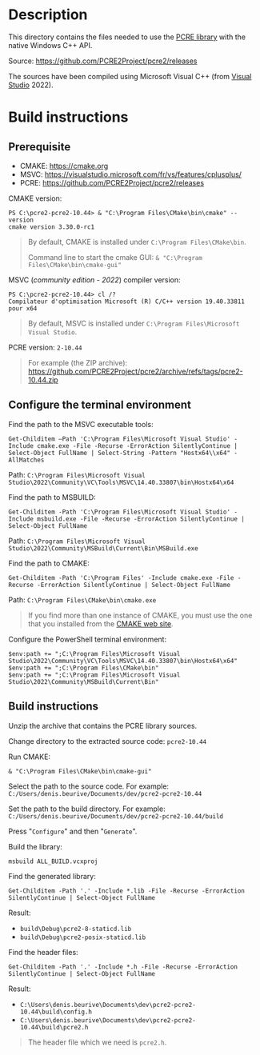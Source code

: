 # Description

This directory contains the files needed to use the [PCRE library](https://www.pcre.org/) with
the native Windows C++ API.

Source: https://github.com/PCRE2Project/pcre2/releases

The sources have been compiled using Microsoft Visual C++ (from [Visual Studio](https://visualstudio.microsoft.com/fr/vs/features/cplusplus/) 2022).

# Build instructions

## Prerequisite

* CMAKE: https://cmake.org
* MSVC: https://visualstudio.microsoft.com/fr/vs/features/cplusplus/
* PCRE: https://github.com/PCRE2Project/pcre2/releases

CMAKE version:

    PS C:\pcre2-pcre2-10.44> & "C:\Program Files\CMake\bin\cmake" --version
    cmake version 3.30.0-rc1

> By default, CMAKE is installed under `C:\Program Files\CMake\bin`.
>
> Command line to start the cmake GUI: `& "C:\Program Files\CMake\bin\cmake-gui"`

MSVC (_community edition - 2022_) compiler version:

    PS C:\pcre2-pcre2-10.44> cl /?
    Compilateur d'optimisation Microsoft (R) C/C++ version 19.40.33811 pour x64

> By default, MSVC is installed under `C:\Program Files\Microsoft Visual Studio`.

PCRE version: `2-10.44`

> For example (the ZIP archive): https://github.com/PCRE2Project/pcre2/archive/refs/tags/pcre2-10.44.zip

## Configure the terminal environment

Find the path to the MSVC executable tools:

    Get-Childitem –Path 'C:\Program Files\Microsoft Visual Studio' -Include cmake.exe -File -Recurse -ErrorAction SilentlyContinue | Select-Object FullName | Select-String -Pattern "Hostx64\\x64" -AllMatches

Path: `C:\Program Files\Microsoft Visual Studio\2022\Community\VC\Tools\MSVC\14.40.33807\bin\Hostx64\x64`

Find the path to MSBUILD:

    Get-Childitem -Path 'C:\Program Files\Microsoft Visual Studio' -Include msbuild.exe -File -Recurse -ErrorAction SilentlyContinue | Select-Object FullName

Path: `C:\Program Files\Microsoft Visual Studio\2022\Community\MSBuild\Current\Bin\MSBuild.exe`

Find the path to CMAKE:

    Get-Childitem -Path 'C:\Program Files' -Include cmake.exe -File -Recurse -ErrorAction SilentlyContinue | Select-Object FullName

Path: `C:\Program Files\CMake\bin\cmake.exe`

> If you find more than one instance of CMAKE, you must use the one that you installed from the [CMAKE web site](https://cmake.org).

Configure the PowerShell terminal environment:

    $env:path += ";C:\Program Files\Microsoft Visual Studio\2022\Community\VC\Tools\MSVC\14.40.33807\bin\Hostx64\x64"
    $env:path += ";C:\Program Files\CMake\bin"
    $env:path += ";C:\Program Files\Microsoft Visual Studio\2022\Community\MSBuild\Current\Bin"

## Build instructions

Unzip the archive that contains the PCRE library sources.

Change directory to the extracted source code: `pcre2-10.44`

Run CMAKE:

    & "C:\Program Files\CMake\bin\cmake-gui"

Select the path to the source code. For example: `C:/Users/denis.beurive/Documents/dev/pcre2-pcre2-10.44`

Set the path to the build directory. For example: `C:/Users/denis.beurive/Documents/dev/pcre2-pcre2-10.44/build`

Press "`Configure`" and then "`Generate`".

Build the library:

    msbuild ALL_BUILD.vcxproj

Find the generated library:

    Get-Childitem -Path '.' -Include *.lib -File -Recurse -ErrorAction SilentlyContinue | Select-Object FullName

Result:

* `build\Debug\pcre2-8-staticd.lib`
* `build\Debug\pcre2-posix-staticd.lib`

Find the header files:

    Get-Childitem -Path '.' -Include *.h -File -Recurse -ErrorAction SilentlyContinue | Select-Object FullName

Result:

* `C:\Users\denis.beurive\Documents\dev\pcre2-pcre2-10.44\build\config.h`
* `C:\Users\denis.beurive\Documents\dev\pcre2-pcre2-10.44\build\pcre2.h`

> The header file which we need is `pcre2.h`.
